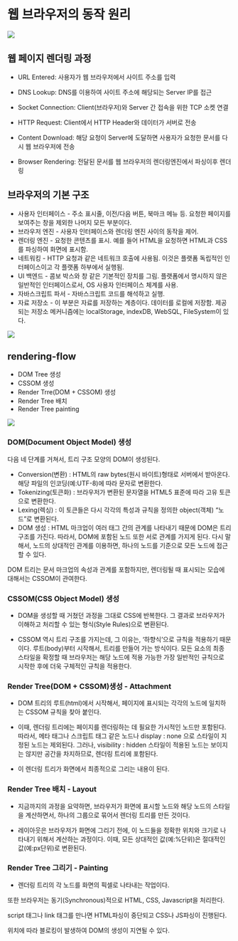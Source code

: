 # 웹 브라우저의 동작 원리

<img src="https://user-images.githubusercontent.com/32455422/59767121-91515e00-92dc-11e9-8501-a50da6436ee2.png" />

## 웹 페이지 렌더링 과정

- URL Entered: 사용자가 웹 브라우저에서 사이트 주소를 입력

- DNS Lookup: DNS를 이용하여 사이트 주소에 해당되는 Server IP를 접근

- Socket Connection: Client(브라우저)와 Server 간 접속을 위한 TCP 소켓 연결

- HTTP Request: Client에서 HTTP Header와 데이터가 서버로 전송

- Content Download: 해당 요청이 Server에 도달하면 사용자가 요청한 문서를 다시 웹 브라우저에 전송

- Browser Rendering: 전달된 문서를 웹 브라우저의 렌더링엔진에서 파싱이후 렌더링

## 브라우저의 기본 구조

- 사용자 인터페이스 - 주소 표시줄, 이전/다음 버튼, 북마크 메뉴 등. 요청한 페이지를 보여주는 창을 제외한 나머지 모든 부분이다.
- 브라우저 엔진 - 사용자 인터페이스와 렌더링 엔진 사이의 동작을 제어.
- 렌더링 엔진 - 요청한 콘텐츠를 표시. 예를 들어 HTML을 요청하면 HTML과 CSS를 파싱하여 화면에 표시함.
- 네트워킹 - HTTP 요청과 같은 네트워크 호출에 사용됨. 이것은 플랫폼 독립적인 인터페이스이고 각 플랫폼 하부에서 실행됨.
- UI 백엔드 - 콤보 박스와 창 같은 기본적인 장치를 그림. 플랫폼에서 명시하지 않은 일반적인 인터페이스로서, OS 사용자 인터페이스 체계를 사용.
- 자바스크립트 파서 - 자바스크립트 코드를 해석하고 실행.
- 자료 저장소 - 이 부분은 자료를 저장하는 계층이다. 데이터를 로컬에 저장함. 제공되는 저장소 메커니즘에는 localStorage, indexDB, WebSQL, FileSystem이 있다.

<img src="https://user-images.githubusercontent.com/32455422/59767397-32401900-92dd-11e9-845d-3d3512183b9e.png" />

## rendering-flow

- DOM Tree 생성
- CSSOM 생성
- Render Trre(DOM + CSSOM) 생성
- Render Tree 배치
- Render Tree painting

<img src = "https://user-images.githubusercontent.com/32455422/59767869-2f91f380-92de-11e9-9a4b-9077b4e3bf9f.png"/>

### DOM(Document Object Model) 생성

다음 네 단계를 거쳐서, 트리 구조 모양의 DOM이 생성된다.

- Conversion(변환) : HTML의 raw bytes(원시 바이트)형태로 서버에서 받아온다. 해당 파일의 인코딩(예:UTF-8)에 따라 문자로 변환한다.
- Tokenizing(토큰화) : 브라우저가 변환된 문자열을 HTML5 표준에 따라 고유 토큰으로 변환한다.
- Lexing(렉싱) : 이 토큰들은 다시 각각의 특성과 규칙을 정의한 object(객체) “노드”로 변환된다.
- DOM 생성 : HTML 마크업이 여러 태그 간의 관계를 나타내기 때문에 DOM은 트리 구조를 가진다. 따라서, DOM에 포함된 노드 또한 서로 관계를 가지게 된다. 다시 말해서, 노드의 상대적인 관계를 이용하면, 하나의 노드를 기준으로 모든 노드에 접근할 수 있다.

DOM 트리는 문서 마크업의 속성과 관계를 포함하지만, 렌더링될 때 표시되는 모습에 대해서는 CSSOM이 관여한다.

### CSSOM(CSS Object Model) 생성

- DOM을 생성할 때 거쳤던 과정을 그대로 CSS에 반복한다. 그 결과로 브라우저가 이해하고 처리할 수 있는 형식(Style Rules)으로 변환된다.

- CSSOM 역시 트리 구조를 가지는데, 그 이유는, ‘하향식’으로 규칙을 적용하기 때문이다. 루트(body)부터 시작해서, 트리를 만들어 가는 방식이다. 모든 요소의 최종 스타일을 확정할 때 브라우저는 해당 노드에 적용 가능한 가장 일반적인 규칙으로 시작한 후에 더욱 구체적인 규칙을 적용한다.

### Render Tree(DOM + CSSOM)생성 - Attachment

- DOM 트리의 루트(html)에서 시작해서, 페이지에 표시되는 각각의 노드에 일치하는 CSSOM 규칙을 찾아 붙인다.

- 이때, 렌더링 트리에는 페이지를 렌더링하는 데 필요한 가시적인 노드만 포함된다. 따라서, 메타 태그나 스크립트 태그 같은 노드나 display : none 으로 스타일이 지정된 노드는 제외된다. 그러나, visibility : hidden 스타일이 적용된 노드는 보이지는 않지만 공간을 차지하므로, 렌더링 트리에 포함된다.

- 이 렌더링 트리가 화면에서 최종적으로 그리는 내용이 된다.

### Render Tree 배치 - Layout

- 지금까지의 과정을 요약하면, 브라우저가 화면에 표시할 노드와 해당 노드의 스타일을 계산하면서, 하나의 그룹으로 묶어서 렌더링 트리를 만든 것이다.

- 레이아웃은 브라우저가 화면에 그리기 전에, 이 노드들을 정확한 위치와 크기로 나타내기 위해서 계산하는 과정이다. 이때, 모든 상대적인 값(예:%단위)은 절대적인 값(예:px단위)로 변환된다.

### Render Tree 그리기 - Painting

- 렌더링 트리의 각 노드를 화면의 픽셀로 나타내는 작업이다.

또한 브라우저는 동기(Synchronous)적으로 HTML, CSS, Javascript을 처리한다.

script 태그나 link 태그를 만나면 HTML파싱이 중단되고 CSS나 JS파싱이 진행된다.

위치에 따라 블로킹이 발생하여 DOM의 생성이 지연될 수 있다.
